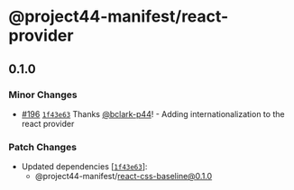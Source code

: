 # @project44-manifest/react-provider

## 0.1.0

### Minor Changes

- [#196](https://github.com/project44/manifest/pull/196)
  [`1f43e63`](https://github.com/project44/manifest/commit/1f43e6355bf09e834357fa6fd1449131a662d15b)
  Thanks [@bclark-p44](https://github.com/bclark-p44)! - Adding internationalization to the react
  provider

### Patch Changes

- Updated dependencies
  [[`1f43e63`](https://github.com/project44/manifest/commit/1f43e6355bf09e834357fa6fd1449131a662d15b)]:
  - @project44-manifest/react-css-baseline@0.1.0
